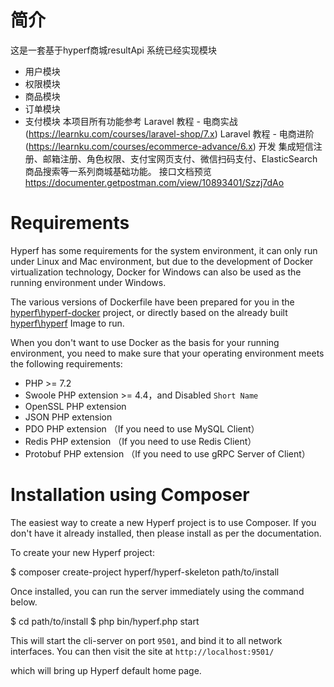 # 简介
这是一套基于hyperf商城resultApi
系统已经实现模块
 - 用户模块
 - 权限模块
 - 商品模块
 - 订单模块
 - 支付模块
 本项目所有功能参考
 Laravel 教程 - 电商实战(https://learnku.com/courses/laravel-shop/7.x)
 Laravel 教程 - 电商进阶(https://learnku.com/courses/ecommerce-advance/6.x)
 开发
 集成短信注册、邮箱注册、角色权限、支付宝网页支付、微信扫码支付、ElasticSearch商品搜索等一系列商城基础功能。
 接口文档预览
 https://documenter.getpostman.com/view/10893401/Szzj7dAo

# Requirements

Hyperf has some requirements for the system environment, it can only run under Linux and Mac environment, but due to the development of Docker virtualization technology, Docker for Windows can also be used as the running environment under Windows.

The various versions of Dockerfile have been prepared for you in the [hyperf\hyperf-docker](https://github.com/hyperf/hyperf-docker) project, or directly based on the already built [hyperf\hyperf](https://hub.docker.com/r/hyperf/hyperf) Image to run.

When you don't want to use Docker as the basis for your running environment, you need to make sure that your operating environment meets the following requirements:  

 - PHP >= 7.2
 - Swoole PHP extension >= 4.4，and Disabled `Short Name`
 - OpenSSL PHP extension
 - JSON PHP extension
 - PDO PHP extension （If you need to use MySQL Client）
 - Redis PHP extension （If you need to use Redis Client）
 - Protobuf PHP extension （If you need to use gRPC Server of Client）

# Installation using Composer

The easiest way to create a new Hyperf project is to use Composer. If you don't have it already installed, then please install as per the documentation.

To create your new Hyperf project:

$ composer create-project hyperf/hyperf-skeleton path/to/install

Once installed, you can run the server immediately using the command below.

$ cd path/to/install
$ php bin/hyperf.php start

This will start the cli-server on port `9501`, and bind it to all network interfaces. You can then visit the site at `http://localhost:9501/`

which will bring up Hyperf default home page.
